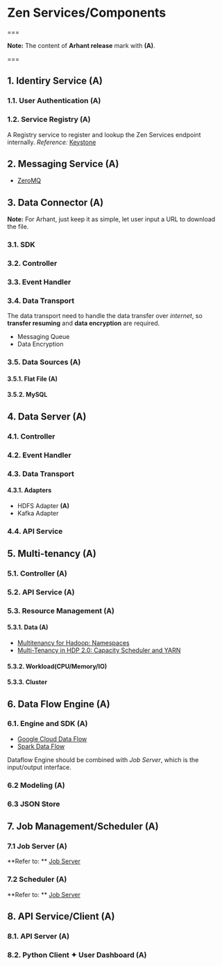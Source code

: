<!--
        Licensed Materials - Property of esse.io

        (C) Copyright esse.io Inc. 2015 All Rights Reserved

        Licensed under the Apache License, Version 2.0 (the "License");
        you may not use this file except in compliance with the License.
        You may obtain a copy of the License at

           http://www.apache.org/licenses/LICENSE-2.0

        Unless required by applicable law or agreed to in writing, software
        distributed under the License is distributed on an "AS IS" BASIS,
        WITHOUT WARRANTIES OR CONDITIONS OF ANY KIND, either express or implied.
        See the License for the specific language governing permissions and
        limitations under the License.
-->

# Zen Services/Components

===

**Note:** The content of **Arhant release** mark with **(A)**.

===

## 1. Identiry Service **(A)**
### 1.1. User Authentication **(A)**
### 1.2. Service Registry **(A)**
A Registry service to register and lookup the Zen Services endpoint internally.
*Reference:* [Keystone](https://wiki.openstack.org/wiki/Keystone)

## 2. Messaging Service **(A)**

* [ZeroMQ](http://zeromq.org) 

## 3. Data Connector **(A)**
**Note:** For Arhant, just keep it as simple, let user input a URL to download the file.

### 3.1. SDK
### 3.2. Controller
### 3.3. Event Handler
### 3.4. Data Transport
The data transport need to handle the data transfer over *internet*, so **transfer resuming** and **data encryption** are required.
* Messaging Queue
* Data Encryption

### 3.5. Data Sources **(A)**
#### 3.5.1. Flat File **(A)**
#### 3.5.2. MySQL

## 4. Data Server **(A)**
### 4.1. Controller
### 4.2. Event Handler
### 4.3. Data Transport
#### 4.3.1. Adapters

* HDFS Adapter **(A)**
* Kafka Adapter

### 4.4. API Service

## 5. Multi-tenancy **(A)**
### 5.1. Controller **(A)**
### 5.2. API Service **(A)**
### 5.3. Resource Management **(A)**
#### 5.3.1. Data **(A)**
* [Multitenancy for Hadoop: Namespaces](http://blog.cask.co/2015/04/multitenancy-for-hadoop-namespaces/)
* [Multi-Tenancy in HDP 2.0: Capacity Scheduler and YARN](http://hortonworks.com/blog/multi-tenancy-in-hdp-2-0-capacity-scheduler-and-yarn/)

#### 5.3.2. Workload(CPU/Memory/IO)
#### 5.3.3. Cluster 

## 6. Data Flow Engine **(A)**
### 6.1. Engine and SDK **(A)**
* [Google Cloud Data Flow](https://cloud.google.com/dataflow/)
* [Spark Data Flow](https://github.com/cloudera/spark-dataflow)

Dataflow Engine should be combined with *Job Server*, which is the input/output interface.

### 6.2 Modeling **(A)**
### 6.3 JSON Store

## 7. Job Management/Scheduler **(A)**
### 7.1 Job Server **(A)**
**Refer to: ** [Job Server](/design/framework/job-server.md)
### 7.2 Scheduler **(A)**
**Refer to: ** [Job Server](/design/framework/job-server.md)

## 8. API Service/Client **(A)**
### 8.1. API Server **(A)**
### 8.2. Python Client ✦ User Dashboard **(A)**
